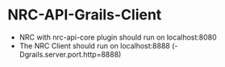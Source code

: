 # NRC-API-Grails-Client
- NRC with nrc-api-core plugin should run on localhost:8080
- The NRC Client should run on localhost:8888 (-Dgrails.server.port.http=8888)

